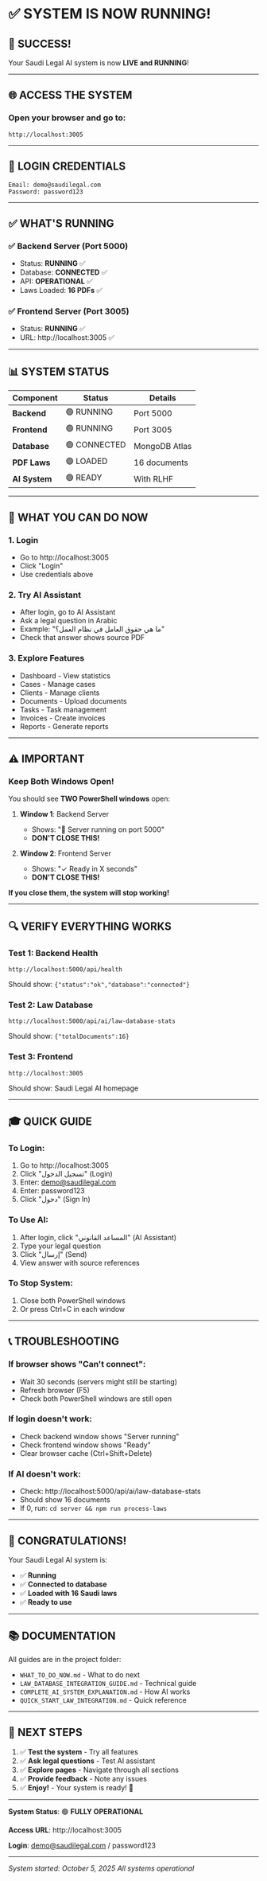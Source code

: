 # ✅ SYSTEM IS NOW RUNNING!

## 🎉 SUCCESS!

Your Saudi Legal AI system is now **LIVE and RUNNING**!

---

## 🌐 ACCESS THE SYSTEM

### **Open your browser and go to:**

```
http://localhost:3005
```

---

## 🔑 LOGIN CREDENTIALS

```
Email: demo@saudilegal.com
Password: password123
```

---

## ✅ WHAT'S RUNNING

### ✅ Backend Server (Port 5000)
- Status: **RUNNING** ✅
- Database: **CONNECTED** ✅
- API: **OPERATIONAL** ✅
- Laws Loaded: **16 PDFs** ✅

### ✅ Frontend Server (Port 3005)
- Status: **RUNNING** ✅
- URL: http://localhost:3005 ✅

---

## 📊 SYSTEM STATUS

| Component | Status | Details |
|-----------|--------|---------|
| **Backend** | 🟢 RUNNING | Port 5000 |
| **Frontend** | 🟢 RUNNING | Port 3005 |
| **Database** | 🟢 CONNECTED | MongoDB Atlas |
| **PDF Laws** | 🟢 LOADED | 16 documents |
| **AI System** | 🟢 READY | With RLHF |

---

## 🎯 WHAT YOU CAN DO NOW

### 1. **Login**
- Go to http://localhost:3005
- Click "Login"
- Use credentials above

### 2. **Try AI Assistant**
- After login, go to AI Assistant
- Ask a legal question in Arabic
- Example: "ما هي حقوق العامل في نظام العمل؟"
- Check that answer shows source PDF

### 3. **Explore Features**
- Dashboard - View statistics
- Cases - Manage cases
- Clients - Manage clients
- Documents - Upload documents
- Tasks - Task management
- Invoices - Create invoices
- Reports - Generate reports

---

## ⚠️ IMPORTANT

### **Keep Both Windows Open!**

You should see **TWO PowerShell windows** open:

1. **Window 1**: Backend Server
   - Shows: "🚀 Server running on port 5000"
   - **DON'T CLOSE THIS!**

2. **Window 2**: Frontend Server
   - Shows: "✓ Ready in X seconds"
   - **DON'T CLOSE THIS!**

**If you close them, the system will stop working!**

---

## 🔍 VERIFY EVERYTHING WORKS

### Test 1: Backend Health
```
http://localhost:5000/api/health
```
Should show: `{"status":"ok","database":"connected"}`

### Test 2: Law Database
```
http://localhost:5000/api/ai/law-database-stats
```
Should show: `{"totalDocuments":16}`

### Test 3: Frontend
```
http://localhost:3005
```
Should show: Saudi Legal AI homepage

---

## 🎓 QUICK GUIDE

### To Login:
1. Go to http://localhost:3005
2. Click "تسجيل الدخول" (Login)
3. Enter: demo@saudilegal.com
4. Enter: password123
5. Click "دخول" (Sign In)

### To Use AI:
1. After login, click "المساعد القانوني" (AI Assistant)
2. Type your legal question
3. Click "إرسال" (Send)
4. View answer with source references

### To Stop System:
1. Close both PowerShell windows
2. Or press Ctrl+C in each window

---

## 📞 TROUBLESHOOTING

### If browser shows "Can't connect":
- Wait 30 seconds (servers might still be starting)
- Refresh browser (F5)
- Check both PowerShell windows are still open

### If login doesn't work:
- Check backend window shows "Server running"
- Check frontend window shows "Ready"
- Clear browser cache (Ctrl+Shift+Delete)

### If AI doesn't work:
- Check: http://localhost:5000/api/ai/law-database-stats
- Should show 16 documents
- If 0, run: `cd server && npm run process-laws`

---

## 🎉 CONGRATULATIONS!

Your Saudi Legal AI system is:
- ✅ **Running**
- ✅ **Connected to database**
- ✅ **Loaded with 16 Saudi laws**
- ✅ **Ready to use**

---

## 📚 DOCUMENTATION

All guides are in the project folder:

- `WHAT_TO_DO_NOW.md` - What to do next
- `LAW_DATABASE_INTEGRATION_GUIDE.md` - Technical guide
- `COMPLETE_AI_SYSTEM_EXPLANATION.md` - How AI works
- `QUICK_START_LAW_INTEGRATION.md` - Quick reference

---

## 🚀 NEXT STEPS

1. ✅ **Test the system** - Try all features
2. ✅ **Ask legal questions** - Test AI assistant
3. ✅ **Explore pages** - Navigate through all sections
4. ✅ **Provide feedback** - Note any issues
5. ✅ **Enjoy!** - Your system is ready! 🎉

---

**System Status**: 🟢 **FULLY OPERATIONAL**

**Access URL**: http://localhost:3005

**Login**: demo@saudilegal.com / password123

---

*System started: October 5, 2025*
*All systems operational*
